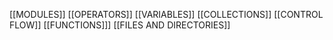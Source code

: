 [[MODULES]]
[[OPERATORS]]
[[VARIABLES]]
[[COLLECTIONS]]
[[CONTROL FLOW]]
[[FUNCTIONS]]]
[[FILES AND DIRECTORIES]]